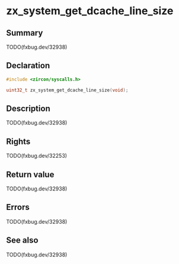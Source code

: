 <!-- Generated by zircon/scripts/update-docs-from-fidl, do not edit! -->
# zx_system_get_dcache_line_size

## Summary

TODO(fxbug.dev/32938)

## Declaration

```c
#include <zircon/syscalls.h>

uint32_t zx_system_get_dcache_line_size(void);
```

## Description

TODO(fxbug.dev/32938)

## Rights

TODO(fxbug.dev/32253)

## Return value

TODO(fxbug.dev/32938)

## Errors

TODO(fxbug.dev/32938)

## See also

TODO(fxbug.dev/32938)

